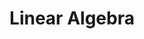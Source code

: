 ---
layout: category
title: Linear Algebra
permalink: /LinearAlgebra/
show_sidebar: false
menubar: menu
---